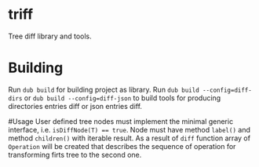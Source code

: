 # triff
Tree diff library and tools.

# Building
Run ```dub build``` for building project as library.
Run ```dub build --config=diff-dirs``` or ```dub build --config=diff-json```
to build tools for producing directories entries diff or json entries diff.

#Usage
User defined tree nodes must implement the minimal generic interface, i.e. ```isDiffNode(T) == true```.
Node must have method ```label()``` and method ```children()``` with iterable result. 
As a result of ```diff``` function array of ```Operation``` will be created that describes the sequence
of operation for transforming firts tree to the second one.
